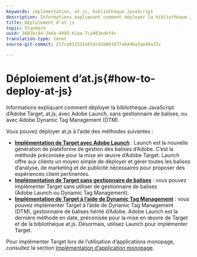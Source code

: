 ```yaml
---
keywords: implémentation, at.js, bibliothèque JavaScript
description: Informations expliquant comment déployer la bibliothèque JavaScript d’Adobe Target, at.js, avec Adobe Launch, sans gestionnaire de balises, ou avec Adobe Dynamic Tag Management (DTM).
title: Déploiement d’at.js
topic: Standard
uuid: 3601bc84-24da-4495-b1aa-7ca463edef4c
translation-type: tm+mt
source-git-commit: 217ca811521e67dcd1b063d77a644ba3ae94a72c

---
```



# Déploiement d’at.js{#how-to-deploy-at-js}

Informations expliquant comment déployer la bibliothèque JavaScript d’Adobe Target, at.js, avec Adobe Launch, sans gestionnaire de balises, ou avec Adobe Dynamic Tag Management (DTM).

Vous pouvez déployer at.js à l’aide des méthodes suivantes :

* **[Implémentation de Target avec Adobe Launch](/help/c-implementing-target/c-implementing-target-for-client-side-web/how-to-deployatjs/cmp-implementing-target-using-adobe-launch.md)** : Launch est la nouvelle génération de plateforme de gestion des balises d’Adobe. C’est la méthode préconisée pour la mise en œuvre d’Adobe Target. Launch offre aux clients un moyen simple de déployer et gérer toutes les balises d’analyse, de marketing et de publicité nécessaires pour proposer des expériences client pertinentes.
* **[Implémentation de Target sans gestionnaire de balises](/help/c-implementing-target/c-implementing-target-for-client-side-web/how-to-deployatjs/implementing-target-without-a-tag-manager.md)** : vous pouvez implémenter Target sans utiliser de gestionnaire de balises (Adobe Launch ou Dynamic Tag Management).
* **[Implémentation de Target à l’aide de Dynamic Tag Management](/help/c-implementing-target/c-implementing-target-for-client-side-web/how-to-deployatjs/implementing-target-using-dynamic-tag-management.md)** : vous pouvez implémenter Target à l’aide de Dynamic Tag Management (DTM), gestionnaire de balises hérité d’Adobe. Adobe Launch est la dernière méthode en date, préconisée pour la mise en œuvre de Target et de la bibliothèque at.js. Désormais, utilisez Launch pour implémenter Target.

Pour implémenter Target lors de l’utilisation d’applications monopage, consultez la section [Implémentation d’application monopage](/help/c-implementing-target/c-implementing-target-for-client-side-web/how-to-deployatjs/target-atjs-single-page-application.md).